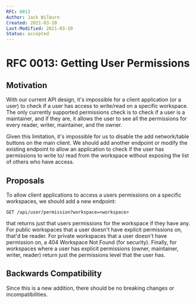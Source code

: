 ```yaml
---
RFC: 0013
Author: Jack Wilburn
Created: 2021-03-10
Last-Modified: 2021-03-10
Status: accepted
---
```


# RFC 0013: Getting User Permissions

## Motivation

With our current API design, it's impossible for a client application (or a
user) to check if a user has access to write/read on a specific workspace. The
only currently supported permissions check is to check if a user is a maintainer,
and if they are, it allows the user to see all the permissions for every reader,
writer, maintainer, and the owner.

Given this limitation, it's impossible for us to disable the add network/table
buttons on the main client. We should add another endpoint or modify the existing
endpoint to allow an application to check if the user has permissions to write to/
read from the workspace without exposing the list of others who have access.

## Proposals

To allow client applications to access a users permissions on a specific workspaces,
we should add a new endpoint:

`GET /api/user/permission?workspace=<workspace>`

that returns just that users permissions for the workspace if they have any. For
public workspaces that a user doesn't have explicit permissions on, that'd be
reader. For private workspaces that a user doesn't have permission on, a 404 
Workspace Not Found (for security). Finally, for workspaces where a user has
explicit permissions (owner, maintainer, writer, reader) return just the permissions
level that the user has.

## Backwards Compatibility

Since this is a new addition, there should be no breaking changes or incompatibilities.
